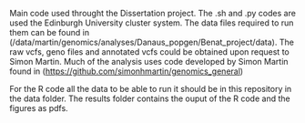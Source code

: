 Main code used throught the Dissertation project.
The .sh and .py codes are used the Edinburgh University cluster system. The data files required to run them can be found in (/data/martin/genomics/analyses/Danaus_popgen/Benat_project/data).
The raw vcfs, geno files and annotated vcfs could be obtained upon request to Simon Martin.
Much of the analysis uses code developed by Simon Martin found in (https://github.com/simonhmartin/genomics_general)

For the R code all the data to be able to run it should be in this repository in the data folder.
The results folder contains the ouput of the R code and the figures as pdfs.

